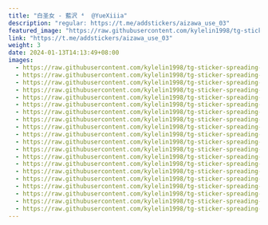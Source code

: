 ```yaml
---
title: "白圣女 - 藍沢 ⁴  @YueXiiia"
description: "regular: https://t.me/addstickers/aizawa_use_03"
featured_image: "https://raw.githubusercontent.com/kylelin1998/tg-sticker-spreading-worldwide-images/main/img/6985b0e6-8ec2-419f-a89b-337f55302967.jpg"
link: "https://t.me/addstickers/aizawa_use_03"
weight: 3
date: 2024-01-13T14:13:49+08:00
images:
  - https://raw.githubusercontent.com/kylelin1998/tg-sticker-spreading-worldwide-images/main/img/6985b0e6-8ec2-419f-a89b-337f55302967.jpg
  - https://raw.githubusercontent.com/kylelin1998/tg-sticker-spreading-worldwide-images/main/img/87541993-a257-485b-a3ea-1fdd5694522a.jpg
  - https://raw.githubusercontent.com/kylelin1998/tg-sticker-spreading-worldwide-images/main/img/2c0b6196-4cf3-414f-8ea2-8ede631ff480.jpg
  - https://raw.githubusercontent.com/kylelin1998/tg-sticker-spreading-worldwide-images/main/img/7d1a6399-b38a-4693-8a33-513c92d39279.jpg
  - https://raw.githubusercontent.com/kylelin1998/tg-sticker-spreading-worldwide-images/main/img/5e99ee56-e122-4538-bc7b-ee38e15a4f42.jpg
  - https://raw.githubusercontent.com/kylelin1998/tg-sticker-spreading-worldwide-images/main/img/5d189068-6e62-4571-b086-6cb8346884c9.jpg
  - https://raw.githubusercontent.com/kylelin1998/tg-sticker-spreading-worldwide-images/main/img/20405075-a469-44b3-8c18-4439713e4f97.jpg
  - https://raw.githubusercontent.com/kylelin1998/tg-sticker-spreading-worldwide-images/main/img/d08a5c6d-7699-4e47-a1a1-2804863764cc.jpg
  - https://raw.githubusercontent.com/kylelin1998/tg-sticker-spreading-worldwide-images/main/img/96546da6-8bd3-442a-99be-4f7422cdebe6.jpg
  - https://raw.githubusercontent.com/kylelin1998/tg-sticker-spreading-worldwide-images/main/img/39d323f5-c5a7-4aef-bb32-67b15d3c5b62.jpg
  - https://raw.githubusercontent.com/kylelin1998/tg-sticker-spreading-worldwide-images/main/img/4e48780e-2c45-4cc3-9aa3-3ce4fc03e9fe.jpg
  - https://raw.githubusercontent.com/kylelin1998/tg-sticker-spreading-worldwide-images/main/img/653ac2bb-9df2-4691-9921-c5def7c6f13e.jpg
  - https://raw.githubusercontent.com/kylelin1998/tg-sticker-spreading-worldwide-images/main/img/94558306-1d18-49a2-86b7-49024daafd69.jpg
  - https://raw.githubusercontent.com/kylelin1998/tg-sticker-spreading-worldwide-images/main/img/fe014477-8131-4da8-be9f-5d586aa55792.jpg
  - https://raw.githubusercontent.com/kylelin1998/tg-sticker-spreading-worldwide-images/main/img/21bf416d-4588-4356-b626-604949f8742c.jpg
  - https://raw.githubusercontent.com/kylelin1998/tg-sticker-spreading-worldwide-images/main/img/bf62c814-62f5-4682-b514-7b40e89f2f9b.jpg
  - https://raw.githubusercontent.com/kylelin1998/tg-sticker-spreading-worldwide-images/main/img/532a0829-90c4-4d1f-88a6-5333bb99a5f3.jpg
  - https://raw.githubusercontent.com/kylelin1998/tg-sticker-spreading-worldwide-images/main/img/35f2f5d9-4c51-439d-acd8-f1df432b024b.jpg
  - https://raw.githubusercontent.com/kylelin1998/tg-sticker-spreading-worldwide-images/main/img/233c045d-2e18-4245-b714-fcceb16c0f50.jpg
  - https://raw.githubusercontent.com/kylelin1998/tg-sticker-spreading-worldwide-images/main/img/a57b8195-1df6-4b8c-9bd1-c0d888b775c2.jpg
---
```

